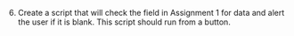 6. Create a script that will check the field in Assignment 1 for data and alert the user if it is blank. This script should run from a button. 
